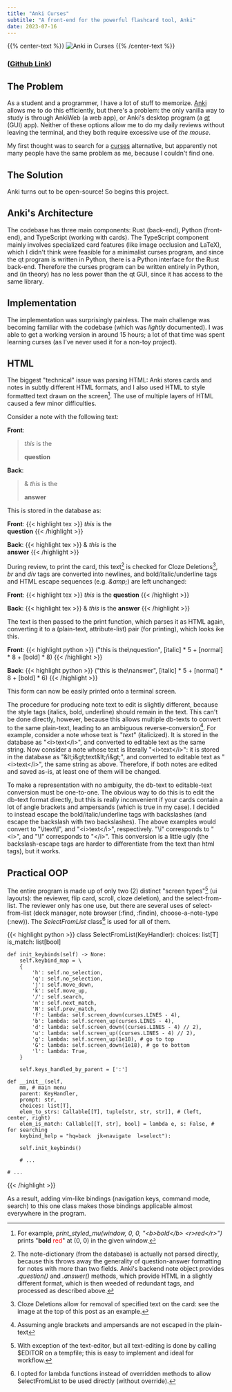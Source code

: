 ```yaml
---
title: "Anki Curses"
subtitle: "A front-end for the powerful flashcard tool, Anki"
date: 2023-07-16
---
```


{{% center-text %}}
<img src="/images/anki-curses.jpg" alt="Anki in Curses"/>
{{% /center-text %}}

### ([Github Link](https://github.com/lucasscharenbroch/anki-curses))

## The Problem

As a student and a programmer, I have a lot of stuff to memorize. [Anki](https://apps.ankiweb.net/) allows me to do this efficiently, but there's a problem: the only vanilla way to study is through AnkiWeb (a web app), or Anki's desktop program (a [qt](https://www.qt.io/) (GUI) app). Neither of these options allow me to do my daily reviews without leaving the terminal, and they both require excessive use of *the mouse*.

My first thought was to search for a [curses](https://en.wikipedia.org/wiki/Curses_(programming_library)) alternative, but apparently not many people have the same problem as me, because I couldn't find one.

## The Solution

Anki turns out to be open-source! So begins this project.

## Anki's Architecture

The codebase has three main components: Rust (back-end), Python (front-end), and TypeScript (working with cards). The TypeScript component mainly involves specialized card features (like image occlusion and LaTeX), which I didn't think were feasible for a minimalist curses program, and since the qt program is written in Python, there is a Python interface for the Rust back-end. Therefore the curses program can be written entirely in Python, and (in theory) has no less power than the qt GUI, since it has access to the same library.

## Implementation

The implementation was surprisingly painless. The main challenge was becoming familiar with the codebase (which was *lightly* documented). I was able to get a working version in around 15 hours; a lot of that time was spent learning curses (as I've never used it for a non-toy project).

## HTML

The biggest "technical" issue was parsing HTML: Anki stores cards and notes in subtly different HTML formats, and I also used HTML to style formatted text drawn on the screen[^attr-ex]. The use of multiple layers of HTML caused a few minor difficulties.

[^attr-ex]: For example, *print_styled_mu(window, 0, 0, "&lt;b&gt;bold&lt;/b&gt; &lt;r&gt;red&lt;/r&gt;")* prints "**bold** <span style="color:red">red</span>" at (0, 0) in the given window.

Consider a note with the following text:

**Front**:
><i>this</i> is the
>
><b>question</b>

**Back**:
>&amp; <i>this</i> is the
>
><b>answer</b>

This is stored in the database as:

**Front**:
{{< highlight tex >}}
<i>this</i> is the<br><b>question</b>
{{< /highlight >}}

**Back**:
{{< highlight tex >}}
&amp; <i>this</i> is the<br><b>answer</b>
{{< /highlight >}}

During review, to print the card, this text[^q-a] is checked for Cloze Deletions[^cloze], *br* and *div* tags are converted into newlines, and bold/italic/underline tags and HTML escape sequences (e.g. *&amp;amp;*) are left unchanged:

[^q-a]: The note-dictionary (from the database) is actually not parsed directly, because this throws away the generality of question-answer formatting for notes with more than two fields. Anki's backend note object provides *.question()* and *.answer()* methods, which provide HTML in a slightly different format, which is then weeded of redundant tags, and processed as described above.
[^cloze]: Cloze Deletions allow for removal of specified text on the card: see the image at the top of this post as an example.

**Front**:
{{< highlight tex >}}
<i>this</i> is the
<b>question</b>
{{< /highlight >}}

**Back**:
{{< highlight tex >}}
&amp; <i>this</i> is the
<b>answer</b>
{{< /highlight >}}

The text is then passed to the print function, which parses it as HTML again, converting it to a (plain-text, attribute-list) pair (for printing), which looks ike this.


**Front**:
{{< highlight python >}}
("this is the\nquestion", [italic] * 5 + [normal] * 8 + [bold] * 8)
{{< /highlight >}}

**Back**:
{{< highlight python >}}
("this is the\nanswer", [italic] * 5 + [normal] * 8 + [bold] * 6)
{{< /highlight >}}

This form can now be easily printed onto a terminal screen.

The procedure for producing note text to edit is slightly different, because the style tags (italics, bold, underline) should remain in the text. This can't be done directly, however, because this allows multiple db-texts to convert to the same plain-text, leading to an ambiguous reverse-conversion[^asm]. For example, consider a note whose text is "*text*" (italicized). It is stored in the database as "&lt;i&gt;text&lt;/i&gt;", and converted to editable text as the same string. Now consider a note whose text is literally "&lt;i&gt;text&lt;/i&gt;": it is stored in the database as "&amp;lt;i&amp;gt;text&amp;lt;/i&amp;gt;", and converted to editable text as "&lt;i&gt;text&lt;/i&gt;", the same string as above. Therefore, if both notes are edited and saved as-is, at least one of them will be changed.

[^asm]: Assuming angle brackets and ampersands are not escaped in the plain-text

To make a representation with no ambiguity, the db-text to editable-text conversion must be one-to-one. The obvious way to do this is to edit the db-text format directly, but this is really inconvenient if your cards contain a lot of angle brackets and ampersands (which is true in my case). I decided to instead escape the bold/italic/underline tags with backslashes (and escape the backslash with two backslashes). The above examples would convert to "\itext\I", and "&lt;i&gt;text&lt;/i&gt;", respectively. "\i" corresponds to "&lt;i&gt;", and "\I" corresponds to "&lt;/i&gt;". This conversion is a little ugly (the backslash-escape tags are harder to differentiate from the text than html tags), but it works.

## Practical OOP

The entire program is made up of only two (2) distinct "screen types"[^editor] (ui layouts): the reviewer, flip card, scroll, cloze deletion), and the select-from-list. The reviewer only has one use, but there are several uses of select-from-list (deck manager, note browser (:find, :findin), choose-a-note-type (:new)). The *SelectFromList* class[^lambda] is used for all of them.

[^editor]: With exception of the text-editor, but all text-editing is done by calling $EDITOR on a tempfile; this is easy to implement and ideal for workflow.

[^lambda]: I opted for lambda functions instead of overridden methods to allow SelectFromList to be used directly (without override).

{{< highlight python >}}
class SelectFromList(KeyHandler):
    choices: list[T]
    is_match: list[bool]

    def init_keybinds(self) -> None:
        self.keybind_map = \
        {
            'h': self.no_selection,
            'q': self.no_selection,
            'j': self.move_down,
            'k': self.move_up,
            '/': self.search,
            'n': self.next_match,
            'N': self.prev_match,
            'f': lambda: self.screen_down(curses.LINES - 4),
            'b': lambda: self.screen_up(curses.LINES - 4),
            'd': lambda: self.screen_down((curses.LINES - 4) // 2),
            'u': lambda: self.screen_up((curses.LINES - 4) // 2),
            'g': lambda: self.screen_up(1e18), # go to top
            'G': lambda: self.screen_down(1e18), # go to bottom
            'l': lambda: True,
        }

        self.keys_handled_by_parent = [':']

    def __init__(self,
        mm, # main menu
        parent: KeyHandler,
        prompt: str,
        choices: list[T],
        elem_to_strs: Callable[[T], tuple[str, str, str]], # (left, center, right)
        elem_is_match: Callable[[T, str], bool] = lambda e, s: False, # for searching
        keybind_help = "hq=back  jk=navigate  l=select"):

        self.init_keybinds()

        # ...

    # ...
{{< /highlight >}}

As a result, adding vim-like bindings (navigation keys, command mode, search) to this one class makes those bindings applicable almost everywhere in the program.
